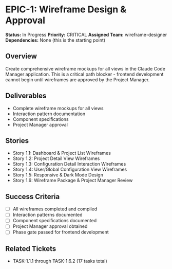 # EPIC-1: Wireframe Design & Approval

**Status:** In Progress
**Priority:** CRITICAL
**Assigned Team:** wireframe-designer
**Dependencies:** None (this is the starting point)

## Overview

Create comprehensive wireframe mockups for all views in the Claude Code Manager application. This is a critical path blocker - frontend development cannot begin until wireframes are approved by the Project Manager.

## Deliverables

- Complete wireframe mockups for all views
- Interaction pattern documentation
- Component specifications
- Project Manager approval

## Stories

- Story 1.1: Dashboard & Project List Wireframes
- Story 1.2: Project Detail View Wireframes
- Story 1.3: Configuration Detail Interaction Wireframes
- Story 1.4: User/Global Configuration View Wireframes
- Story 1.5: Responsive & Dark Mode Design
- Story 1.6: Wireframe Package & Project Manager Review

## Success Criteria

- [ ] All wireframes completed and compiled
- [ ] Interaction patterns documented
- [ ] Component specifications documented
- [ ] Project Manager approval obtained
- [ ] Phase gate passed for frontend development

## Related Tickets

- TASK-1.1.1 through TASK-1.6.2 (17 tasks total)

